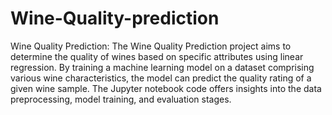 # Wine-Quality-prediction
Wine Quality Prediction: The Wine Quality Prediction project aims to determine the quality of wines based on specific attributes using linear regression. 
By training a machine learning model on a dataset comprising various wine characteristics, the model can predict the quality rating of a given wine sample.
The Jupyter notebook code offers insights into the data preprocessing, model training, and evaluation stages.
